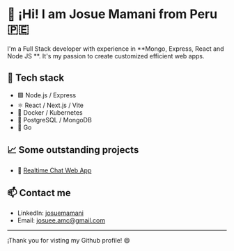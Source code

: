 # 👋 ¡Hi! I am Josue Mamani from Peru 🇵🇪

I'm a Full Stack developer with experience in **Mongo, Express, React and Node JS **. It's my passion to create customized efficient web apps.

## 🚀 Tech stack
- 🟩 Node.js / Express
- ⚛️ React / Next.js / Vite
- 🐳 Docker / Kubernetes
- 🐘 PostgreSQL / MongoDB
- 🚀 Go

## 📈 Some outstanding projects
- 💬 [Realtime Chat Web App](https://github.com/meeighteen/chat-app)

## 📫 Contact me
- LinkedIn: [josuemamani](https://www.linkedin.com/in/josuemamani)
- Email: josuee.amc@gmail.com

---

¡Thank you for visting my Github profile! 😄
